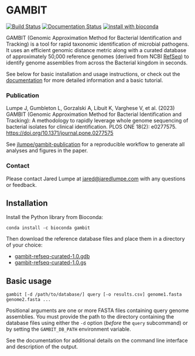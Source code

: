 # GAMBIT

[![Build Status](https://github.com/jlumpe/gambit/actions/workflows/ci.yml/badge.svg)](https://github.com/jlumpe/gambit/actions/workflows/ci.yml)
[![Documentation Status](https://readthedocs.org/projects/gambit-genomics/badge/?version=latest)](https://gambit-genomics.readthedocs.io/en/latest/?badge=latest)
[![install with bioconda](https://img.shields.io/badge/install%20with-bioconda-brightgreen.svg?style=flat)](http://bioconda.github.io/recipes/gambit/README.html)

GAMBIT (Genomic Approximation Method for Bacterial Identification and Tracking) is a tool for rapid taxonomic identification of microbial pathogens.
It uses an efficient genomic distance metric along with a curated database of approximately 50,000 reference genomes (derived from NCBI
[RefSeq](https://www.ncbi.nlm.nih.gov/refseq/)) to identify genome assemblies from across the Bacterial kingdom in seconds.

See below for basic installation and usage instructions, or check out the
[documentation](https://gambit-genomics.readthedocs.io/en/latest) for more detailed information and
a basic tutorial.


### Publication

Lumpe J, Gumbleton L, Gorzalski A, Libuit K, Varghese V, et al. (2023) GAMBIT (Genomic Approximation
Method for Bacterial Identification and Tracking): A methodology to rapidly leverage whole genome
sequencing of bacterial isolates for clinical identification. PLOS ONE 18(2): e0277575.
https://doi.org/10.1371/journal.pone.0277575

See [jlumpe/gambit-publication](https://github.com/jlumpe/gambit-publication) for a reproducible
workflow to generate all analyses and figures in the paper.


### Contact

Please contact Jared Lumpe at [jared@jaredlumpe.com](mailto:jared@jaredlumpe.com) with any questions or feedback.


## Installation

Install the Python library from Bioconda:

```
conda install -c bioconda gambit
```

Then download the reference database files and place them in a directory of your choice:

* [gambit-refseq-curated-1.0.gdb](https://storage.googleapis.com/jlumpe-gambit/public/databases/refseq-curated/1.0/gambit-refseq-curated-1.0.gdb)
* [gambit-refseq-curated-1.0.gs](https://storage.googleapis.com/jlumpe-gambit/public/databases/refseq-curated/1.0/gambit-refseq-curated-1.0.gs)


## Basic usage

    gambit [-d /path/to/database/] query [-o results.csv] genome1.fasta genome2.fasta ...

Positional arguments are one or more FASTA files containing query genome assemblies. You must
provide the path to the directory containing the database files using either the `-d` option
(*before* the `query` subcommand) or by setting the `GAMBIT_DB_PATH` environment variable.

See the documentation for additional details on the command line interface and description of the output.
